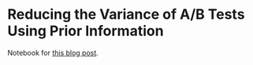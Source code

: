 # Reducing the Variance of A/B Tests Using Prior Information

Notebook for [this blog post](http://www.degeneratestate.org/posts/2018/Jan/04/reducing-the-variance-of-ab-test-using-prior-information/).
